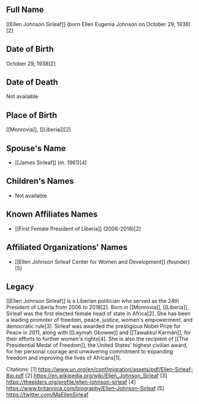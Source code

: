 ## Full Name
[[Ellen Johnson Sirleaf]] (born Ellen Eugenia Johnson on October 29, 1938)[2]

## Date of Birth
October 29, 1938[2]

## Date of Death
Not available

## Place of Birth
[[Monrovia]], [[Liberia]][2]

## Spouse's Name
- [[James Sirleaf]] (m. 1961)[4]

## Children's Names
- Not available

## Known Affiliates Names
- [[First Female President of Liberia]] (2006-2018)[2]

## Affiliated Organizations' Names
- [[Ellen Johnson Sirleaf Center for Women and Development]] (founder)[5]

## Legacy
[[Ellen Johnson Sirleaf]] is a Liberian politician who served as the 24th President of Liberia from 2006 to 2018[2]. Born in [[Monrovia]], [[Liberia]], Sirleaf was the first elected female head of state in Africa[2]. She has been a leading promoter of freedom, peace, justice, women's empowerment, and democratic rule[3]. Sirleaf was awarded the prestigious Nobel Prize for Peace in 2011, along with [[Leymah Gbowee]] and [[Tawakkul Karmān]], for their efforts to further women's rights[4]. She is also the recipient of [[The Presidential Medal of Freedom]], the United States' highest civilian award, for her personal courage and unwavering commitment to expanding freedom and improving the lives of Africans[1].

Citations:
[1] https://www.un.org/en/conf/migration/assets/pdf/Ellen-Sirleaf-Bio.pdf
[2] https://en.wikipedia.org/wiki/Ellen_Johnson_Sirleaf
[3] https://theelders.org/profile/ellen-johnson-sirleaf
[4] https://www.britannica.com/biography/Ellen-Johnson-Sirleaf
[5] https://twitter.com/MaEllenSirleaf